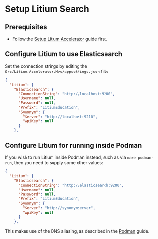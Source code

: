 # Setup Litium Search

## Prerequisites

- Follow the [Setup Litium Accelerator](../Litium%20Accelerator/README.md)
  guide first.

## Configure Litium to use Elasticsearch

Set the connection strings by editing the
`Src/Litium.Accelerator.Mvc/appsettings.json` file:

```json
{
  "Litium": {
    "Elasticsearch": {
      "ConnectionString": "http://localhost:9200",
      "Username": null,
      "Password": null,
      "Prefix": "LitiumEducation",
      "Synonym": {
        "Server": "http://localhost:9210",
        "ApiKey": null
      }
    },
```

## Configure Litium for running inside Podman

If you wish to run Litium inside Podman instead, such as via `make podman-run`,
then you need to supply some other values:

```json
{
  "Litium": {
    "Elasticsearch": {
      "ConnectionString": "http://elasticsearch:9200",
      "Username": null,
      "Password": null,
      "Prefix": "LitiumEducation",
      "Synonym": {
        "Server": "http://synonymserver",
        "ApiKey": null
      }
    },
```

This makes use of the DNS aliasing, as described in the [Podman](../Podman/README.md)
guide.
